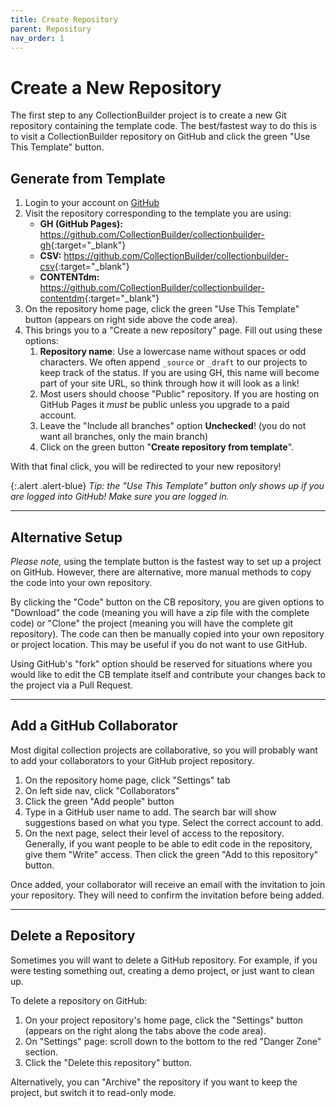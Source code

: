 ```yaml
---
title: Create Repository
parent: Repository
nav_order: 1
---
```


# Create a New Repository

The first step to any CollectionBuilder project is to create a new Git repository containing the template code.
The best/fastest way to do this is to visit a CollectionBuilder repository on GitHub and click the green "Use This Template" button.

## Generate from Template

1. Login to your account on [GitHub](https://github.com)
2. Visit the repository corresponding to the template you are using: 
    - **GH (GitHub Pages):** <https://github.com/CollectionBuilder/collectionbuilder-gh>{:target="_blank"}
    - **CSV:** <https://github.com/CollectionBuilder/collectionbuilder-csv>{:target="_blank"} 
    - **CONTENTdm:** <https://github.com/CollectionBuilder/collectionbuilder-contentdm>{:target="_blank"} 
3. On the repository home page, click the green "Use This Template" button (appears on right side above the code area).
4. This brings you to a "Create a new repository" page. Fill out using these options:
    1. **Repository name**: Use a lowercase name without spaces or odd characters. We often append `_source` or `_draft` to our projects to keep track of the status. If you are using GH, this name will become part of your site URL, so think through how it will look as a link!
    2. Most users should choose "Public" repository. If you are hosting on GitHub Pages it *must* be public unless you upgrade to a paid account.
    3. Leave the "Include all branches" option **Unchecked**! (you do not want all branches, only the main branch)
    4. Click on the green button "**Create repository from template**". 
    
With that final click, you will be redirected to your new repository!

{:.alert .alert-blue}
*Tip: the "Use This Template" button only shows up if you are logged into GitHub! Make sure you are logged in.*

------------

## Alternative Setup

*Please note,* using the template button is the fastest way to set up a project on GitHub. 
However, there are alternative, more manual methods to copy the code into your own repository.

By clicking the "Code" button on the CB repository, you are given options to "Download" the code (meaning you will have a zip file with the complete code) or "Clone" the project (meaning you will have the complete git repository).
The code can then be manually copied into your own repository or project location.
This may be useful if you do not want to use GitHub.

Using GitHub's "fork" option should be reserved for situations where you would like to edit the CB template itself and contribute your changes back to the project via a Pull Request.

------------

## Add a GitHub Collaborator

Most digital collection projects are collaborative, so you will probably want to add your collaborators to your GitHub project repository.

1. On the repository home page, click "Settings" tab
2. On left side nav, click "Collaborators"
3. Click the green "Add people" button
4. Type in a GitHub user name to add. The search bar will show suggestions based on what you type. Select the correct account to add.
5. On the next page, select their level of access to the repository. Generally, if you want people to be able to edit code in the repository, give them "Write" access. Then click the green "Add to this repository" button.

Once added, your collaborator will receive an email with the invitation to join your repository.
They will need to confirm the invitation before being added.

------------

## Delete a Repository

Sometimes you will want to delete a GitHub repository. 
For example, if you were testing something out, creating a demo project, or just want to clean up.

To delete a repository on GitHub:

1. On your project repository's home page, click the "Settings" button (appears on the right along the tabs above the code area).
2. On "Settings" page: scroll down to the bottom to the red "Danger Zone" section.
3. Click the "Delete this repository" button. 

Alternatively, you can "Archive" the repository if you want to keep the project, but switch it to read-only mode.
